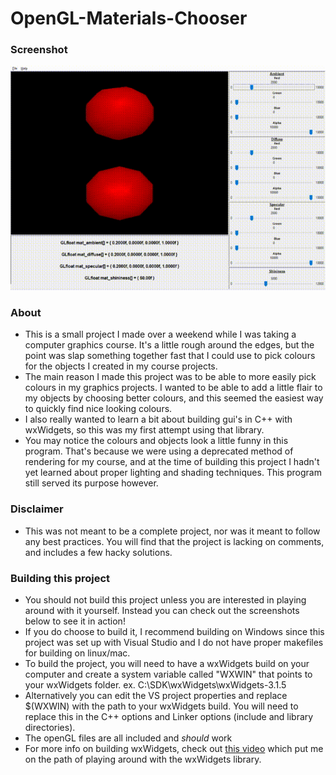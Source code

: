 # OpenGL-Materials-Chooser

### Screenshot

![](screenshot.gif)

### About
* This is a small project I made over a weekend while I was taking a computer graphics course. It's a little rough around the edges, but the point was slap something together fast that I could use to pick colours for the objects I created in my course projects.
* The main reason I made this project was to be able to more easily pick colours in my graphics projects. I wanted to be able to add a little flair to my objects by choosing better colours, and this seemed the easiest way to quickly find nice looking colours.
* I also really wanted to learn a bit about building gui's in C++ with wxWidgets, so this was my first attempt using that library.
* You may notice the colours and objects look a little funny in this program. That's because we were using a deprecated method of rendering for my course, and at the time of building this project I hadn't yet learned about proper lighting and shading techniques. This program still served its purpose however.

### Disclaimer
* This was not meant to be a complete project, nor was it meant to follow any best practices. You will find that the project is lacking on comments, and includes a few hacky solutions. 

### Building this project
* You should not build this project unless you are interested in playing around with it yourself. Instead you can check out the screenshots below to see it in action!
* If you do choose to build it, I recommend building on Windows since this project was set up with Visual Studio and I do not have proper makefiles for building on linux/mac.
* To build the project, you will need to have a wxWidgets build on your computer and create a system variable called "WXWIN" that points to your wxWidgets folder. ex. C:\SDK\wxWidgets\wxWidgets-3.1.5
* Alternatively you can edit the VS project properties and replace $(WXWIN) with the path to your wxWidgets build. You will need to replace this in the C++ options and Linker options (include and library directories).
* The openGL files are all included and *should* work
* For more info on building wxWidgets, check out [this video](https://www.youtube.com/watch?v=FOIbK4bJKS8) which put me on the path of playing around with the wxWidgets library.

